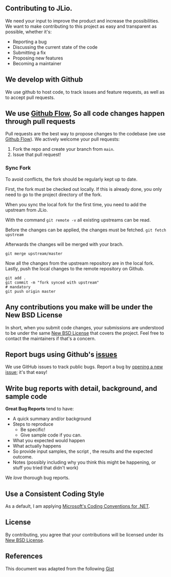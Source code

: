 ## Contributing to JLio.

We need your input to improve the product and increase the possibilities. We want to make contributing to this project as easy and transparent as possible, whether it's:

- Reporting a bug
- Discussing the current state of the code
- Submitting a fix
- Proposing new features
- Becoming a maintainer

## We develop with Github
We use github to host code, to track issues and feature requests, as well as to accept pull requests.

## We use [Github Flow](https://guides.github.com/introduction/flow/index.html), So all code changes happen through pull requests
Pull requests are the best way to propose changes to the codebase (we use [Github Flow](https://guides.github.com/introduction/flow/index.html)). We actively welcome your pull requests:

1. Fork the repo and create your branch from `main`.
2. Issue that pull request!

### Sync Fork

To avoid conflicts, the fork should be regularly kept up to date.

First, the fork must be checked out locally. If this is already done, you only need to go to the project directory of the fork.

When you sync the local fork for the first time, you need to add the upstream from JLio. 

With the command `git remote -v` all existing upstreams can be read.

Before the changes can be applied, the changes must be fetched.
`git fetch upstream`

Afterwards the changes will be merged with your brach.
```git checkout <your_development_brach>
git merge upstream/master
```

Now all the changes from the upstream repository are in the local fork. Lastly, push the local changes to the remote repository on Github.
```# optional
git add .
git commit -m "fork synced with upstream"
# mandatory
git push origin master
```

## Any contributions you make will be under the New BSD License
In short, when you submit code changes, your submissions are understood to be under the same [New BSD License](https://github.com/elsa-workflows/elsa-core/blob/master/LICENSE) that covers the project. Feel free to contact the maintainers if that's a concern.

## Report bugs using Github's [issues](https://github.com/nexxbiz/JLio/issues)
We use GitHub issues to track public bugs. Report a bug by [opening a new issue](https://github.com/nexxbiz/JLio/issues/new); it's that easy!

## Write bug reports with detail, background, and sample code
**Great Bug Reports** tend to have:

- A quick summary and/or background
- Steps to reproduce
  - Be specific!
  - Give sample code if you can.
- What you expected would happen
- What actually happens
- So provide input samples, the script , the results and the expected outcome.
- Notes (possibly including why you think this might be happening, or stuff you tried that didn't work)

We *love* thorough bug reports. 

## Use a Consistent Coding Style
As a default, I am applying [Microsoft's Coding Conventions for .NET](https://docs.microsoft.com/en-us/visualstudio/ide/editorconfig-code-style-settings-reference).

## License
By contributing, you agree that your contributions will be licensed under its [New BSD License](https://github.com/elsa-workflows/elsa-core/blob/master/LICENSE).

## References
This document was adapted from the following [Gist](https://gist.github.com/briandk/3d2e8b3ec8daf5a27a62)
